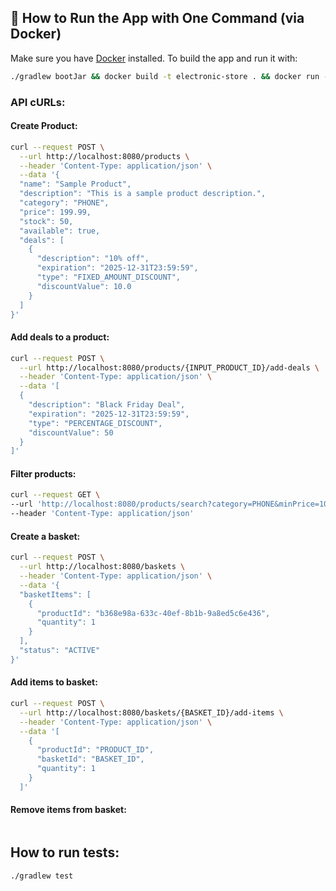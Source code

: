 ## 🚀 How to Run the App with One Command (via Docker)

Make sure you have [Docker](https://www.docker.com/) installed.
To build the app and run it with:
```bash
./gradlew bootJar && docker build -t electronic-store . && docker run -p 8080:8080 electronic-store
```
### API cURLs:

#### Create Product:
```bash
curl --request POST \
  --url http://localhost:8080/products \
  --header 'Content-Type: application/json' \
  --data '{
  "name": "Sample Product",
  "description": "This is a sample product description.",
  "category": "PHONE",
  "price": 199.99,
  "stock": 50,
  "available": true,
  "deals": [
    {
      "description": "10% off",
      "expiration": "2025-12-31T23:59:59",
      "type": "FIXED_AMOUNT_DISCOUNT",
      "discountValue": 10.0
    }
  ]
}'
```

#### Add deals to a product:
```bash
curl --request POST \
  --url http://localhost:8080/products/{INPUT_PRODUCT_ID}/add-deals \
  --header 'Content-Type: application/json' \
  --data '[
  {
    "description": "Black Friday Deal",
    "expiration": "2025-12-31T23:59:59",
    "type": "PERCENTAGE_DISCOUNT",
    "discountValue": 50
  }
]'
```

#### Filter products:
```bash
curl --request GET \
--url 'http://localhost:8080/products/search?category=PHONE&minPrice=100&maxPrice=500&available=true&page=0&size=1' \
--header 'Content-Type: application/json'
```
#### Create a basket:
```bash
curl --request POST \
  --url http://localhost:8080/baskets \
  --header 'Content-Type: application/json' \
  --data '{
  "basketItems": [
    {
      "productId": "b368e98a-633c-40ef-8b1b-9a8ed5c6e436",
      "quantity": 1
    }
  ],
  "status": "ACTIVE"
}'
```

#### Add items to basket:
```bash
curl --request POST \
  --url http://localhost:8080/baskets/{BASKET_ID}/add-items \
  --header 'Content-Type: application/json' \
  --data '[
    {
      "productId": "PRODUCT_ID",
      "basketId": "BASKET_ID",
      "quantity": 1
    }
  ]'
```

#### Remove items from basket:
```bash

```
## How to run tests:
```bash
./gradlew test
```


